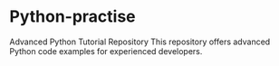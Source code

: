 # Python-practise
Advanced Python Tutorial Repository This repository offers advanced Python  code examples for experienced developers. 
